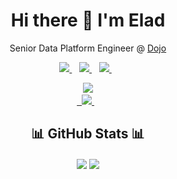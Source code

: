 <h1 align='center'>
  Hi there 👋 I'm Elad
</h1>

<p align='center'>
  Senior Data Platform Engineer @ <a href="https://dojo.tech/">Dojo</a>
</p>
  
<p align='center'>
  
  <a href="https://www.linkedin.com/in/elad-leev/" target="_blank" >
    <img src="https://img.shields.io/badge/linkedin-%230077B5.svg?&style=for-the-badge&logo=linkedin&logoColor=white" />
  </a>&nbsp;&nbsp;
    <a href="https://medium.com/@eladleev" target="_blank">
    <img src="https://img.shields.io/badge/medium-%2312100E.svg?&style=for-the-badge&logo=medium&logoColor=white" />
  </a>&nbsp;&nbsp;
  </a>
    <a href="https://stackoverflow.com/users/3922514/elad-leev" target="_blank">
    <img src="https://img.shields.io/badge/stackoverflow-%23FE7A16.svg?&style=for-the-badge&logo=stackoverflow&logoColor=white" />
  </a>&nbsp;&nbsp;
</p>

<p align='center'>
    <a href="https://twitter.com/Eladleev" target="_blank">
    <img src="https://img.shields.io/badge/twitter-follow%20me-%231DA1F2.svg?&style=for-the-badge&logo=twitter" />        
  <a href="https://github.com/EladLeev/speaker-bio" target="_blank"><br>&nbsp;
    <img src="https://img.shields.io/badge/Read-More-%238CA1AF.svg?&style=for-the-badge&logoColor=white" />
  </a>&nbsp;&nbsp;
  </a>
</p>


<h2 align='center'>
  📊 GitHub Stats 📊
</h2>
<p align='center'>
<img align="center" src="https://github-readme-stats.vercel.app/api?username=eladleev&count_private=true&show_icons=true" />
<img align="center" src="https://github-readme-stats.vercel.app/api/top-langs/?username=eladleev&layout=compact" />
</p>

